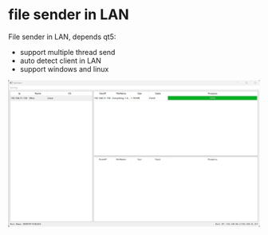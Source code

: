 # file sender in LAN

File sender in LAN, depends qt5: 
 - support multiple thread send
 - auto detect client in LAN
 - support windows and linux

![pic](pic/cap.PNG)
